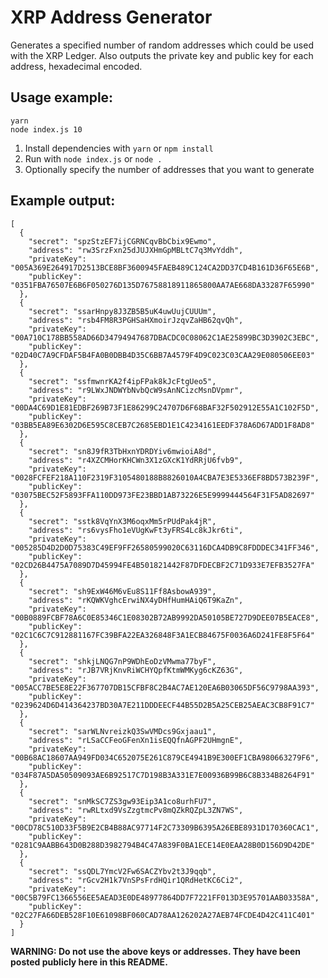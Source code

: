 # XRP Address Generator

Generates a specified number of random addresses which could be used with the XRP Ledger. Also outputs the private key and public key for each address, hexadecimal encoded.

## Usage example:

```
yarn
node index.js 10
```

1. Install dependencies with `yarn` or `npm install`
2. Run with `node index.js` or `node .`
3. Optionally specify the number of addresses that you want to generate

## Example output:

```
[
  {
    "secret": "spzStzEF7ijCGRNCqvBbCbix9Ewmo",
    "address": "rw3SrzFxn25dJUJXHmGpMBLtC7q3MvYddh",
    "privateKey": "005A369E264917D2513BCE8BF3600945FAEB489C124CA2DD37CD4B161D36F65E6B",
    "publicKey": "0351FBA76507E6B6F050276D135D76758818911865800AA7AE668DA33287F65990"
  },
  {
    "secret": "ssarHnpy8J3ZB5B5uK4uwUujCUUUm",
    "address": "rsb4FM8R3PGHSaHXmoirJzqvZaHB62qvQh",
    "privateKey": "00A710C178BB558AD66D34794947687DBACDC0C08062C1AE25899BC3D3902C3EBC",
    "publicKey": "02D40C7A9CFDAF5B4FA0B0DBB4D35C6BB7A4579F4D9C023C03CAA29E080506EE03"
  },
  {
    "secret": "ssfmwnrKA2f4ipFPak8kJcFtgUeo5",
    "address": "r9LWxJNDWYbNvbQcW9sAnNCizcMsnDVpmr",
    "privateKey": "00DA4C69D1E81EDBF269B73F1E86299C24707D6F68BAF32F502912E55A1C102F5D",
    "publicKey": "03BB5EA89E6302D6E595C8CEB7C2685EBD1E1C4234161EEDF378A6D67ADD1F8AD8"
  },
  {
    "secret": "sn8J9fR3TbHxnYDRDYiv6mwioiA8d",
    "address": "r4XZCMHorKHCWn3X1zGXcK1YdRRjU6fvb9",
    "privateKey": "0028FCFEF218A110F2319F3105480188B8826010A4CBA7E3E5336EF8BD573B239F",
    "publicKey": "03075BEC52F5893FFA110DD973FE23BBD1AB73226E5E9999444564F31F5AD82697"
  },
  {
    "secret": "sstk8VqYnX3M6oqxMm5rPUdPak4jR",
    "address": "rs6vysFho1eVUgKwFt3yFRS4Lc8kJkr6ti",
    "privateKey": "005285D4D2D0D75383C49EF9FF26580599020C63116DCA4DB9C8FDDDEC341FF346",
    "publicKey": "02CD26B4475A7089D7D45994FE4B501821442F87DFDECBF2C71D933E7EFB3527FA"
  },
  {
    "secret": "sh9ExW46M6vEu8S11Ff8AsbowA939",
    "address": "rKQWKVghcErwiNX4yDHfHumHAiQ6T9KaZn",
    "privateKey": "00B0889FCBF78A6C0E85346C1E08302B72AB9992DA50105BE727D9DEE07B5EACE8",
    "publicKey": "02C1C6C7C912881167FC39BFA22EA326848F3A1ECB84675F0036A6D241FE8F5F64"
  },
  {
    "secret": "shkjLNQG7nP9WDhEoDzVMwma77byF",
    "address": "rJB7VRjKnvRiWCHYQpfKtmWMKyg6cKZ63G",
    "privateKey": "005ACC7BE5E8E22F367707DB15CFBF8C2B4AC7AE120EA6B03065DF56C9798AA393",
    "publicKey": "0239624D6D414364237BD30A7E211DDDEECF44B55D2B5A25CEB25AEAC3CB8F91C7"
  },
  {
    "secret": "sarWLNvreizkQ3SwVMDcs9Gxjaau1",
    "address": "rLSaCCFeoGFenXn1isEQQfnAGPF2UHmgnE",
    "privateKey": "00B68AC18607AA949FD034C652075E261C879CE4941B9E300EF1CBA980663279F6",
    "publicKey": "034F87A5DA50509093AE6B92517C7D198B3A331E7E00936B99B6C8B334B8264F91"
  },
  {
    "secret": "snMkSC7ZS3gw93Eip3A1co8urhFU7",
    "address": "rwRLtxd9VsZzgtmcPv8mQZkRQZpL3ZN7WS",
    "privateKey": "00CD78C510D33F5B9E2CB4B88AC97714F2C73309B6395A26EBE8931D170360CAC1",
    "publicKey": "0281C9AABB643D0B288D3982794B4C47A839F0BA1ECE14E0EAA28B0D156D9D42DE"
  },
  {
    "secret": "ssQDL7YmcV2Fw6SACZYbv2t3J9qqb",
    "address": "rGcv2H1k7VnSPsFrdHQir1QRdHetKC6Ci2",
    "privateKey": "00C5B79FC1366556EE5AEAD3E0DE48977864DD7F7221FF013D3E95701AAB03358A",
    "publicKey": "02C27FA66DEB528F10E61098BF060CAD78AA126202A27AEB74FCDE4D42C411C401"
  }
]
```

**WARNING: Do not use the above keys or addresses. They have been posted publicly here in this README.**
